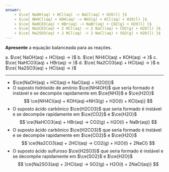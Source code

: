 ```yaml
---
answer:
    - $\ce{ NaOH(aq) + HCl(aq) -> NaCl(aq) + H2O(l) }$
    - $\ce{ NH4Cl(aq) + KOH(aq) -> NH3(g) + KCl(aq) + H2O(l) }$
    - $\ce{ NaHCO3(aq) + HBr(aq) -> NaBr(aq) + CO2(g) + H2O(l) }$
    - $\ce{ Na2CO3(aq) + 2 HCl(aq) -> 2 NaCl(aq) + CO2(g) + H2O(l) }$
    - $\ce{ Na2SO3(aq) + 2 HCl(aq) -> 2 NaCl(aq) + SO2(g) + H2O(l) }$
---
```


**Apresente** a equação balanceada para as reações.

a. $\ce{ NaOH(aq) + HCl(aq) -> }$
b. $\ce{ NH4Cl(aq) + KOH(aq) -> }$
c. $\ce{ NaHCO3(aq) + HBr(aq) -> }$
d. $\ce{ Na2CO3(aq) + HCl(aq) -> }$
e. $\ce{ Na2SO3(aq) + HCl(aq) -> }$

---

- $\ce{NaOH(aq) + HCl(aq)-> NaCl(aq) + H2O(l)}$
- O suposto hidróxido de amônio $\ce{NH4OH}$ que seria formado é instável e se decompõe rapidamente em $\ce{NH3}$ e $\ce{H2O}$ 
    $$
        \ce{NH4Cl(aq) + KOH(aq)->NH3(g) + H2O(l) + KCl(aq)}
    $$
- O suposto ácido carbônico $\ce{H2CO3}$ que seria formado é instável e se decompõe rapidamente em $\ce{CO2}$ e $\ce{H2O}$
    $$
        \ce{NaHCO3(aq) + HBr(aq) -> CO2(g) + H2O(l) + NaBr(aq)}
    $$
- O suposto ácido carbônico $\ce{H2CO3}$ que seria formado é instável e se decompõe rapidamente em $\ce{CO2}$ e $\ce{H2O}$
    $$
        \ce{Na2CO3(aq) + 2HCl(aq) -> CO2(g) + H2O(l) + 2NaCl}
    $$
- O suposto ácido sulfuroso $\ce{H2SO3}$ que seria formado é instável e se decompõe rapidamente em $\ce{SO2}$ e $\ce{H2O}$
    $$
        \ce{Na2SO3(aq) + 2HCl(aq) -> SO2(g) + H2O(l) + 2NaCl(aq)}
    $$

